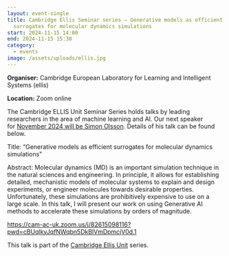 ```yaml
---
layout: event-single
title: Cambridge Ellis Seminar series – Generative models as efficient
  surrogates for molecular dynamics simulations
start: 2024-11-15 14:00
end: 2024-11-15 15:30
category:
  - events
image: /assets/uploads/ellis.jpg
---
```

**Organiser:** Cambridge European Laboratory for Learning and Intelligent Systems (ellis)

**Location:** Zoom online

The Cambridge ELLIS Unit Seminar Series holds talks by leading researchers in the area of machine learning and AI. Our next speaker for [November 2024 will be Simon Olsson](https://www.ellis.eng.cam.ac.uk/cambridge-ellis-seminar-series-simon-olsen-15-november-2024-1400/). Details of his talk can be found below.

Title: “Generative models as efficient surrogates for molecular dynamics simulations”

Abstract: Molecular dynamics (MD) is an important simulation technique in the natural sciences and engineering. In principle, it allows for establishing detailed, mechanistic models of molecular systems to explain and design experiments, or engineer molecules towards desirable properties. Unfortunately, these simulations are prohibitively expensive to use on a large scale. In this talk, I will present our work on using Generative AI methods to accelerate these simulations by orders of magnitude.

<https://cam-ac-uk.zoom.us/j/82615098116?pwd=cBUqlkyJqfNWqbn5DkBlVmDpmcjV0d.1>

This talk is part of the [Cambridge Ellis Unit](https://talks.cam.ac.uk/show/index/134107) series.